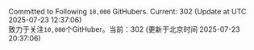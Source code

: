 Committed to Following `10,000` GitHubers. Current: <!-- FOLLOWING_COUNT -->302<!-- FOLLOWING_COUNT --> (Update at UTC <!-- LAST_UPDATED -->2025-07-23 12:37:06<!-- LAST_UPDATED -->)<br>
致力于关注`10,000`个GitHuber。当前：<!-- FOLLOWING_COUNT -->302<!-- FOLLOWING_COUNT --> (更新于北京时间 <!-- LAST_UPDATED_CST -->2025-07-23 20:37:06<!-- LAST_UPDATED_CST -->)
